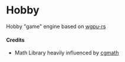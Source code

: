 # Hobby
Hobby "game" engine based on [wgpu-rs](https://github.com/gfx-rs/wgpu-rs)


#### Credits
- Math Library heavily influenced by [cgmath](https://github.com/rustgd/cgmath)